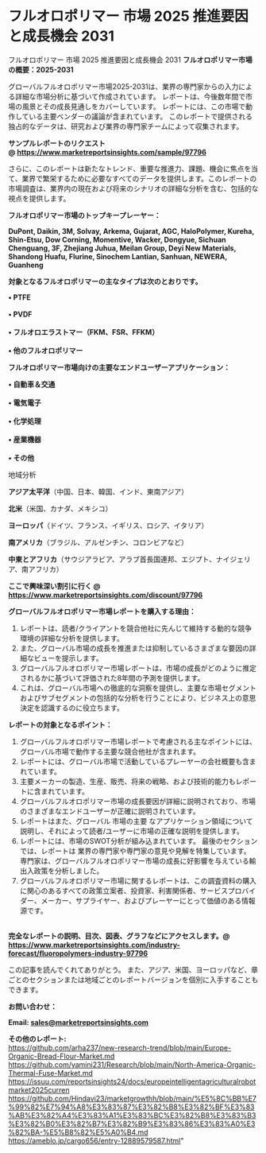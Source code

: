 # フルオロポリマー 市場 2025 推進要因と成長機会 2031
フルオロポリマー 市場 2025 推進要因と成長機会 2031
<strong><b>フルオロポリマー市場の概要：2025-2031</b></strong>

グローバルフルオロポリマー市場2025-2031は、業界の専門家からの入力による詳細な市場分析に基づいて作成されています。 レポートは、今後数年間で市場の風景とその成長見通しをカバーしています。 レポートには、この市場で動作している主要ベンダーの議論が含まれています。 このレポートで提供される独占的なデータは、研究および業界の専門家チームによって収集されます。

<strong>サンプルレポートのリクエスト @ <a href=https://www.marketreportsinsights.com/sample/97796>https://www.marketreportsinsights.com/sample/97796</a></strong>

さらに、このレポートは新たなトレンド、重要な推進力、課題、機会に焦点を当て、業界で繁栄するために必要なすべてのデータを提供します。このレポートの市場調査は、業界内の現在および将来のシナリオの詳細な分析を含む、包括的な視点を提供します。

<strong>フルオロポリマー市場のトップキープレーヤー：</strong>

<strong>DuPont, Daikin, 3M, Solvay, Arkema, Gujarat, AGC, HaloPolymer, Kureha, Shin-Etsu, Dow Corning, Momentive, Wacker, Dongyue, Sichuan Chenguang, 3F, Zhejiang Juhua, Meilan Group, Deyi New Materials, Shandong Huafu, Flurine, Sinochem Lantian, Sanhuan, NEWERA, Guanheng</strong>

<strong><b>対象となるフルオロポリマーの主なタイプは次のとおりです。</b></strong>

<strong>• PTFE<br><br>•  PVDF<br><br>• フルオロエラストマー（FKM、FSR、FFKM）<br><br>• 他のフルオロポリマー</strong>

<strong><b>フルオロポリマー市場向けの主要なエンドユーザーアプリケーション：</b></strong>

<strong>• 自動車＆交通<br><br>• 電気電子<br><br>• 化学処理<br><br>• 産業機器<br><br>• その他</strong>

 地域分析

<strong><b>アジア太平洋</b></strong>（中国、日本、韓国、インド、東南アジア）

<strong><b>北米</b></strong>（米国、カナダ、メキシコ）

<strong><b>ヨーロッパ</b></strong>（ドイツ、フランス、イギリス、ロシア、イタリア）

<strong><b>南アメリカ</b></strong>（ブラジル、アルゼンチン、コロンビアなど）

<strong><b>中東とアフリカ</b></strong>（サウジアラビア、アラブ首長国連邦、エジプト、ナイジェリア、南アフリカ）

<strong>ここで興味深い割引に行く @ <a href=https://www.marketreportsinsights.com/discount/97796>https://www.marketreportsinsights.com/discount/97796</a></strong>

<strong><b>グローバルフルオロポリマー市場レポートを購入する理由：</b></strong>
<ol>
  <li>レポートは、読者/クライアントを競合他社に先んじて維持する動的な競争環境の詳細な分析を提供します。</li>
  <li>また、グローバル市場の成長を推進または抑制しているさまざまな要因の詳細なビューを提示します。</li>
  <li>グローバルフルオロポリマー市場レポートは、市場の成長がどのように推定されるかに基づいて評価された8年間の予測を提供します。</li>
  <li>これは、グローバル市場への徹底的な洞察を提供し、主要な市場セグメントおよびサブセグメントの包括的な分析を行うことにより、ビジネス上の意思決定を認識するのに役立ちます。</li>
</ol>
<strong><b>レポートの対象となるポイント：</b></strong>
<ol>
  <li>グローバルフルオロポリマー市場レポートで考慮される主なポイントには、グローバル市場で動作する主要な競合他社が含まれます。</li>
  <li>レポートには、グローバル市場で活動しているプレーヤーの会社概要も含まれています。</li>
  <li>主要メーカーの製造、生産、販売、将来の戦略、および技術的能力もレポートに含まれています。</li>
  <li>グローバルフルオロポリマー市場の成長要因が詳細に説明されており、市場のさまざまなエンドユーザーが正確に説明されています。</li>
  <li>レポートはまた、グローバル 市場の主要 なアプリケーション領域について説明し、それによって読者/ユーザーに市場の正確な説明を提供します。</li>
  <li>レポートには、市場のSWOT分析が組み込まれています。 最後のセクションでは、レポートは 業界の専門家や専門家の意見や見解を特集しています。 専門家は、グローバルフルオロポリマー市場の成長に好影響を与えている輸出入政策を分析しました。</li>
  <li>グローバルフルオロポリマー市場に関するレポートは、この調査資料の購入に関心のあるすべての政策立案者、投資家、利害関係者、サービスプロバイダー、メーカー、サプライヤー、およびプレーヤーにとって価値のある情報源です。</li>
</ol><br>
<strong>完全なレポートの説明、目次、図表、グラフなどにアクセスします。@ <a href=https://www.marketreportsinsights.com/industry-forecast/fluoropolymers-industry-97796>https://www.marketreportsinsights.com/industry-forecast/fluoropolymers-industry-97796</a></strong>

この記事を読んでくれてありがとう。 また、アジア、米国、ヨーロッパなど、章ごとのセクションまたは地域ごとのレポートバージョンを個別に入手することもできます。

<strong><b>お問い合わせ：</b></strong>

<strong>Email: </strong><a href=mailto:sales@marketreportsinsights.com><strong>sales@marketreportsinsights.com</strong></a>

<strong>その他のレポート:</strong>
<br>
<a href=https://github.com/arha237/new-research-trend/blob/main/Europe-Organic-Bread-Flour-Market.md>https://github.com/arha237/new-research-trend/blob/main/Europe-Organic-Bread-Flour-Market.md</a>
<br>
<a href=https://github.com/yamini231/Research/blob/main/North-America-Organic-Thermal-Fuse-Market.md>https://github.com/yamini231/Research/blob/main/North-America-Organic-Thermal-Fuse-Market.md</a>
<br>
<a href=https://issuu.com/reportsinsights24/docs/europeintelligentagriculturalrobotmarket2025curren>https://issuu.com/reportsinsights24/docs/europeintelligentagriculturalrobotmarket2025curren</a>
<br>
<a href=https://github.com/Hindavi23/marketgrowthh/blob/main/%E5%8C%BB%E7%99%82%E7%94%A8%E3%83%87%E3%82%B8%E3%82%BF%E3%83%AB%E3%82%A4%E3%83%A1%E3%83%BC%E3%82%B8%E3%83%B3%E3%82%B0%E3%82%B7%E3%82%B9%E3%83%86%E3%83%A0%E3%82%BA-%E5%B8%82%E5%A0%B4.md>https://github.com/Hindavi23/marketgrowthh/blob/main/%E5%8C%BB%E7%99%82%E7%94%A8%E3%83%87%E3%82%B8%E3%82%BF%E3%83%AB%E3%82%A4%E3%83%A1%E3%83%BC%E3%82%B8%E3%83%B3%E3%82%B0%E3%82%B7%E3%82%B9%E3%83%86%E3%83%A0%E3%82%BA-%E5%B8%82%E5%A0%B4.md</a>
<br>
<a href=https://ameblo.jp/cargo656/entry-12889579587.html>https://ameblo.jp/cargo656/entry-12889579587.html</a>"
